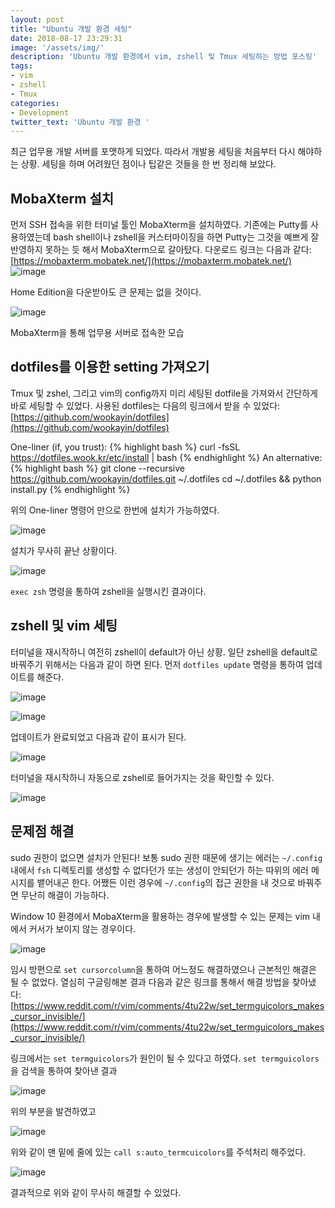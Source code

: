 ```yaml
---
layout: post
title: "Ubuntu 개발 환경 세팅"
date: 2018-08-17 23:29:31
image: '/assets/img/'
description: 'Ubuntu 개발 환경에서 vim, zshell 및 Tmux 세팅하는 방법 포스팅'
tags:
- vim
- zshell
- Tmux
categories:
- Development
twitter_text: 'Ubuntu 개발 환경 '
---
```


최근 업무용 개발 서버를 포맷하게 되었다. 따라서 개발용 세팅을 처음부터 다시 해야하는 상황. 세팅을 하며 어려웠던 점이나 팁같은 것들을 한 번 정리해 보았다.

## MobaXterm 설치

먼저 SSH 접속을 위한 터미널 툴인 MobaXterm을 설치하였다. 기존에는 Putty를 사용하였는데 bash shell이나 zshell을 커스터마이징을 하면 Putty는 그것을 예쁘게 잘 반영하지 못하는 듯 해서 MobaXterm으로 갈아탔다. 다운로드 링크는 다음과 같다: [https://mobaxterm.mobatek.net/](https://mobaxterm.mobatek.net/)
![image](/assets/img/2018-08-17-development-environment-setting/20180817_01.png)

Home Edition을 다운받아도 큰 문제는 없을 것이다.

![image](/assets/img/2018-08-17-development-environment-setting/20180817_02.png)

MobaXterm을 통해 업무용 서버로 접속한 모습

## dotfiles를 이용한 setting 가져오기

Tmux 및 zshel, 그리고 vim의 config까지 미리 세팅된 dotfile을 가져와서 간단하게 바로 세팅할 수 있었다. 사용된 dotfiles는 다음의 링크에서 받을 수 있었다: [https://github.com/wookayin/dotfiles](https://github.com/wookayin/dotfiles)

One-liner (if, you trust):
{% highlight bash %}
curl -fsSL https://dotfiles.wook.kr/etc/install | bash
{% endhighlight %}
An alternative:
{% highlight bash %}
git clone --recursive https://github.com/wookayin/dotfiles.git ~/.dotfiles
cd ~/.dotfiles && python install.py
{% endhighlight %}

위의 One-liner 명령어 만으로 한번에 설치가 가능하였다.

![image](/assets/img/2018-08-17-development-environment-setting/20180817_04.png)

설치가 무사히 끝난 상황이다.

![image](/assets/img/2018-08-17-development-environment-setting/20180817_05.png)

`exec zsh` 명령을 통하여 zshell을 실행시킨 결과이다.

## zshell 및 vim 세팅

터미널을 재시작하니 여전히 zshell이 default가 아닌 상황. 일단 zshell을 default로 바꿔주기 위해서는 다음과 같이 하면 된다. 먼저 `dotfiles update` 명령을 통하여 업데이트를 해준다.

![image](/assets/img/2018-08-17-development-environment-setting/20180817_06.png)

![image](/assets/img/2018-08-17-development-environment-setting/20180817_07.png)

업데이트가 완료되었고 다음과 같이 표시가 된다.

![image](/assets/img/2018-08-17-development-environment-setting/20180817_08.png)

터미널을 재시작하니 자동으로 zshell로 들어가지는 것을 확인할 수 있다.

![image](/assets/img/2018-08-17-development-environment-setting/20180817_09.png)

## 문제점 해결

sudo 권한이 없으면 설치가 안된다! 보통 sudo 권한 때문에 생기는 에러는 `~/.config` 내에서 `fsh` 디렉토리를 생성할 수 없다던가 또는 생성이 안되던가 하는 따위의 에러 메시지를 뱉어내곤 한다. 어쨌든 이런 경우에 `~/.config`의 접근 권한을 내 것으로 바꿔주면 무난히 해결이 가능하다.

Window 10 환경에서 MobaXterm을 활용하는 경우에 발생할 수 있는 문제는 vim 내에서 커서가 보이지 않는 경우이다.

![image](/assets/img/2018-08-17-development-environment-setting/20180817_10.png)

임시 방편으로 `set cursorcolumn`을 통하여 어느정도 해결하였으나 근본적인 해결은 될 수 없었다. 열심히 구글링해본 결과 다음과 같은 링크를 통해서 해결 방법을 찾아냈다: [https://www.reddit.com/r/vim/comments/4tu22w/set_termguicolors_makes_cursor_invisible/](https://www.reddit.com/r/vim/comments/4tu22w/set_termguicolors_makes_cursor_invisible/)

링크에서는 `set termguicolors`가 원인이 될 수 있다고 하였다. `set termguicolors`을 검색을 통하여 찾아낸 결과

![image](/assets/img/2018-08-17-development-environment-setting/20180817_11.png)

위의 부분을 발견하였고

![image](/assets/img/2018-08-17-development-environment-setting/20180817_12.png)

위와 같이 맨 밑에 줄에 있는 `call s:auto_termcuicolors`를 주석처리 해주었다.

![image](/assets/img/2018-08-17-development-environment-setting/20180817_13.png)

결과적으로 위와 같이 무사히 해결할 수 있었다.





